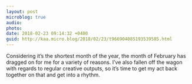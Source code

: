 ```yaml
---
layout: post
microblog: true
audio: 
photo: 
date: 2018-02-23 09:14:32 +0400
guid: http://kaa.micro.blog/2018/02/23/t966904085193539585.html
---
```

Considering it’s the shortest month of the year, the month of February has dragged on for me for a variety of reasons. I’ve also fallen off the wagon with regards to regular creative outputs, so it’s time to get my act back together on that and get into a rhythm.
